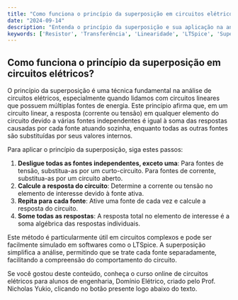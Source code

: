 ```yaml
---
title: "Como funciona o princípio da superposição em circuitos elétricos?"
date: "2024-09-14"
description: "Entenda o princípio da superposição e sua aplicação na análise de circuitos elétricos."
keywords: ['Resistor', 'Transferência', 'Linearidade', 'LTSpice', 'Supermalha', 'Nodal', 'Superposição']
---
```


## Como funciona o princípio da superposição em circuitos elétricos?

O princípio da superposição é uma técnica fundamental na análise de circuitos elétricos, especialmente quando lidamos com circuitos lineares que possuem múltiplas fontes de energia. Este princípio afirma que, em um circuito linear, a resposta (corrente ou tensão) em qualquer elemento do circuito devido a várias fontes independentes é igual à soma das respostas causadas por cada fonte atuando sozinha, enquanto todas as outras fontes são substituídas por seus valores internos.

Para aplicar o princípio da superposição, siga estes passos:

1. **Desligue todas as fontes independentes, exceto uma**: Para fontes de tensão, substitua-as por um curto-circuito. Para fontes de corrente, substitua-as por um circuito aberto.
2. **Calcule a resposta do circuito**: Determine a corrente ou tensão no elemento de interesse devido à fonte ativa.
3. **Repita para cada fonte**: Ative uma fonte de cada vez e calcule a resposta do circuito.
4. **Some todas as respostas**: A resposta total no elemento de interesse é a soma algébrica das respostas individuais.

Este método é particularmente útil em circuitos complexos e pode ser facilmente simulado em softwares como o LTSpice. A superposição simplifica a análise, permitindo que se trate cada fonte separadamente, facilitando a compreensão do comportamento do circuito.

Se você gostou deste conteúdo, conheça o curso online de circuitos elétricos para alunos de engenharia, Domínio Elétrico, criado pelo Prof. Nicholas Yukio, clicando no botão presente logo abaixo do texto.